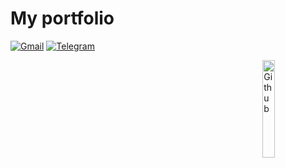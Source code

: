 
# My portfolio

[![Gmail](https://img.shields.io/badge/-Gmail-c14438?style=flat&logo=Gmail&logoColor=white)](mailto:t.ogni.gen@gmail.com)
[![Telegram](https://img.shields.io/badge/-Telegram-blue?style=flat&logo=telegram&logoColor=white)](https://t.me/t_ogni)

<img width="20%" align="right" alt="Github" src="https://raw.githubusercontent.com/moonlincoder/moonlincoder/main/skyline.png" />



 
